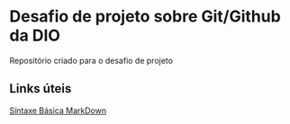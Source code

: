# Desafio de projeto sobre Git/Github da DIO
Repositório criado para o desafio de projeto 
## Links úteis
[Síntaxe Básica MarkDown](https://www.markdownguide.org/basic-syntax/)
